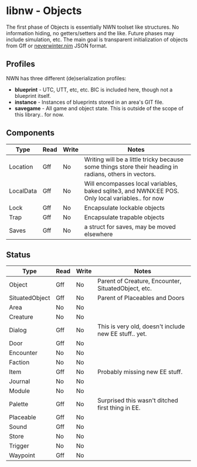 # libnw - Objects

The first phase of Objects is essentially NWN toolset like structures. No information hiding, no getters/setters and the like.  Future phases may include simulation, etc.  The main goal is transparent initialization of objects from Gff or [neverwinter.nim](https://github.com/niv/neverwinter.nim) JSON format.

## Profiles

NWN has three different (de)serialization profiles:

* **blueprint** - UTC, UTT, etc, etc.  BIC is included here, though not a blueprint itself.
* **instance** - Instances of blueprints stored in an area's GIT file.
* **savegame** - All game and object state.  This is outside of the scope of this library.. for now.

## Components

|   Type   | Read | Write |                        Notes                        |
| -------- | ---- | ----- | --------------------------------------------------- |
| Location | Gff  | No    | Writing will be a little tricky because some things store their heading in radians, others in vectors.  |
| LocalData | Gff | No    | Will encompasses local variables, baked sqlite3, and NWNX:EE POS.  Only local variables.. for now |
| Lock     | Gff  | No    | Encapsulate lockable objects
| Trap     | Gff  | No    | Encapsulate trapable objects
| Saves    | Gff  | No    | a struct for saves, may be moved elsewhere

## Status

|      Type      | Read | Write | Notes
| -------------- | ---- | ----- | -----
| Object         | Gff  | No    | Parent of Creature, Encounter, SituatedObject, etc.
| SituatedObject | Gff  | No    | Parent of Placeables and Doors
| Area           | No   | No    |
| Creature       | No   | No    |
| Dialog         | Gff  | No    | This is very old, doesn't include new EE stuff.. yet.
| Door           | Gff  | No    |
| Encounter      | No   | No    |
| Faction        | No   | No    |
| Item           | Gff  | No    | Probably missing new EE stuff.
| Journal        | No   | No    |
| Module         | No   | No    |
| Palette        | Gff  | No    | Surprised this wasn't ditched first thing in EE.
| Placeable      | Gff  | No    |
| Sound          | Gff  | No    |
| Store          | No   | No    |
| Trigger        | No   | No    |
| Waypoint       | Gff  | No    |
